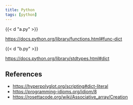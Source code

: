```yaml
---
title: Python
tags: [python]
---
```


{{< d "a.py" >}}

<https://docs.python.org/library/functions.html#func-dict>

{{< d "b.py" >}}

<https://docs.python.org/library/stdtypes.html#dict>

## References

- <https://hyperpolyglot.org/scripting#dict-literal>
- <https://programming-idioms.org/idiom/8>
- <https://rosettacode.org/wiki/Associative_array/Creation>
